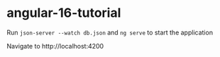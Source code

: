 # angular-16-tutorial

Run `json-server --watch db.json` and `ng serve` to start the application

Navigate to http://localhost:4200